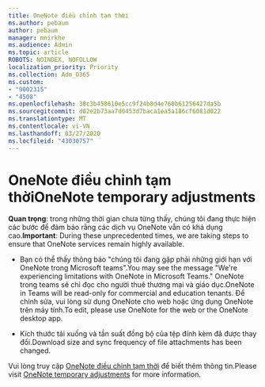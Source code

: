 ```yaml
---
title: OneNote điều chỉnh tạm thời
ms.author: pebaum
author: pebaum
manager: mnirkhe
ms.audience: Admin
ms.topic: article
ROBOTS: NOINDEX, NOFOLLOW
localization_priority: Priority
ms.collection: Adm_O365
ms.custom:
- "9002315"
- "4508"
ms.openlocfilehash: 30c3b458610e5cc9f24b8d4e760b61256427da5b
ms.sourcegitcommit: d02e2b73aa7d0453d7baca1ea5a186cf6081d022
ms.translationtype: MT
ms.contentlocale: vi-VN
ms.lasthandoff: 03/27/2020
ms.locfileid: "43030757"
---
```

# <a name="onenote-temporary-adjustments"></a><span data-ttu-id="ee5af-102">OneNote điều chỉnh tạm thời</span><span class="sxs-lookup"><span data-stu-id="ee5af-102">OneNote temporary adjustments</span></span>

<span data-ttu-id="ee5af-103">**Quan trọng**: trong những thời gian chưa từng thấy, chúng tôi đang thực hiện các bước để đảm bảo rằng các dịch vụ OneNote vẫn có khả dụng cao.</span><span class="sxs-lookup"><span data-stu-id="ee5af-103">**Important**: During these unprecedented times, we are taking steps to ensure that OneNote services remain highly available.</span></span>

- <span data-ttu-id="ee5af-104">Bạn có thể thấy thông báo "chúng tôi đang gặp phải những giới hạn với OneNote trong Microsoft teams".</span><span class="sxs-lookup"><span data-stu-id="ee5af-104">You may see the message "We're experiencing limitations with OneNote in Microsoft Teams."</span></span> <span data-ttu-id="ee5af-105">OneNote trong teams sẽ chỉ đọc cho người thuê thương mại và giáo dục.</span><span class="sxs-lookup"><span data-stu-id="ee5af-105">OneNote in Teams will be read-only for commercial and education tenants.</span></span> <span data-ttu-id="ee5af-106">Để chỉnh sửa, vui lòng sử dụng OneNote cho web hoặc ứng dụng OneNote trên máy tính.</span><span class="sxs-lookup"><span data-stu-id="ee5af-106">To edit, please use OneNote for the web or the OneNote desktop app.</span></span>

- <span data-ttu-id="ee5af-107">Kích thước tải xuống và tần suất đồng bộ của tệp đính kèm đã được thay đổi.</span><span class="sxs-lookup"><span data-stu-id="ee5af-107">Download size and sync frequency of file attachments has been changed.</span></span>

<span data-ttu-id="ee5af-108">Vui lòng truy cập [OneNote điều chỉnh tạm thời](https://techcommunity.microsoft.com/t5/onenote-service-updates/awareness-of-temporary-adjustments-in-microsoft-onenote/m-p/1248100) để biết thêm thông tin.</span><span class="sxs-lookup"><span data-stu-id="ee5af-108">Please visit [OneNote temporary adjustments](https://techcommunity.microsoft.com/t5/onenote-service-updates/awareness-of-temporary-adjustments-in-microsoft-onenote/m-p/1248100) for more information.</span></span>
